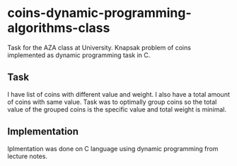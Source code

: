 # coins-dynamic-programming-algorithms-class

Task for the AZA class at University. Knapsak problem of coins implemented as dynamic programming task in C.

## Task
I have list of coins with different value and weight. I also have a total amount of coins with same value. Task was to optimally group coins so the total value of the grouped coins is the specific value and total weight is minimal.

## Implementation 
Iplmentation was done on C language using dynamic programming from lecture notes.
